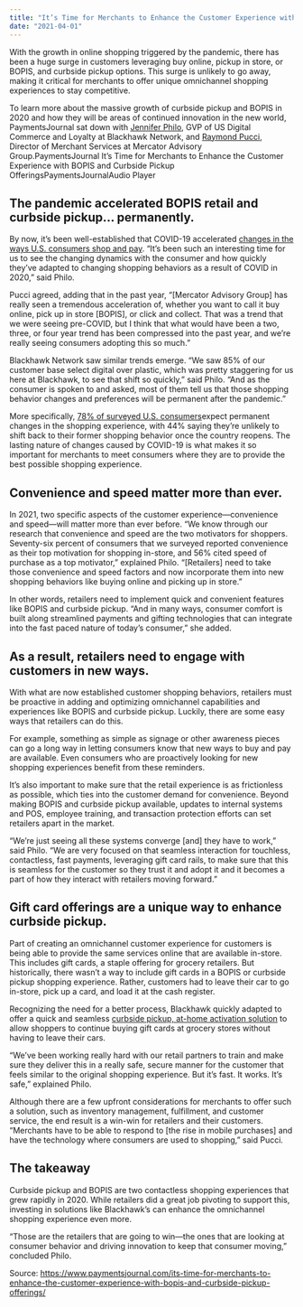 ```yaml
---
title: "It’s Time for Merchants to Enhance the Customer Experience with BOPIS and Curbside Pickup Offerings"
date: "2021-04-01"
---
```


With the growth in online shopping triggered by the pandemic, there has been a huge surge in customers leveraging buy online, pickup in store, or BOPIS, and curbside pickup options. This surge is unlikely to go away, making it critical for merchants to offer unique omnichannel shopping experiences to stay competitive.

To learn more about the massive growth of curbside pickup and BOPIS in 2020 and how they will be areas of continued innovation in the new world, PaymentsJournal sat down with [Jennifer Philo](https://www.linkedin.com/in/jenniferphilo/), GVP of US Digital Commerce and Loyalty at Blackhawk Network, and [Raymond Pucci](https://www.mercatoradvisorygroup.com/Analysts/Raymond_Pucci/), Director of Merchant Services at Mercator Advisory Group.PaymentsJournal It’s Time for Merchants to Enhance the Customer Experience with BOPIS and Curbside Pickup OfferingsPaymentsJournalAudio Player

## **The pandemic accelerated BOPIS retail and curbside pickup… permanently.**  

By now, it’s been well-established that COVID-19 accelerated [changes in the ways U.S. consumers shop and pay](https://www.paymentsjournal.com/covid-19-is-changing-the-way-consumers-pay-heres-what-that-means-for-merchants/). “It’s been such an interesting time for us to see the changing dynamics with the consumer and how quickly they’ve adapted to changing shopping behaviors as a result of COVID in 2020,” said Philo.  

Pucci agreed, adding that in the past year, “\[Mercator Advisory Group\] has really seen a tremendous acceleration of, whether you want to call it buy online, pick up in store \[BOPIS\], or click and collect. That was a trend that we were seeing pre-COVID, but I think that what would have been a two, three, or four year trend has been compressed into the past year, and we’re really seeing consumers adopting this so much.”

Blackhawk Network saw similar trends emerge. “We saw 85% of our customer base select digital over plastic, which was pretty staggering for us here at Blackhawk, to see that shift so quickly,” said Philo. “And as the consumer is spoken to and asked, most of them tell us that those shopping behavior changes and preferences will be permanent after the pandemic.”

More specifically, [78% of surveyed U.S. consumers](https://blackhawknetwork.com/digital-wallet-adoption-surges-across-eight-markets)expect permanent changes in the shopping experience, with 44% saying they’re unlikely to shift back to their former shopping behavior once the country reopens. The lasting nature of changes caused by COVID-19 is what makes it so important for merchants to meet consumers where they are to provide the best possible shopping experience.

## **Convenience and speed matter more than ever.**

In 2021, two specific aspects of the customer experience—convenience and speed—will matter more than ever before. “We know through our research that convenience and speed are the two motivators for shoppers. Seventy-six percent of consumers that we surveyed reported convenience as their top motivation for shopping in-store, and 56% cited speed of purchase as a top motivator,” explained Philo. “\[Retailers\] need to take those convenience and speed factors and now incorporate them into new shopping behaviors like buying online and picking up in store.”

In other words, retailers need to implement quick and convenient features like BOPIS and curbside pickup. “And in many ways, consumer comfort is built along streamlined payments and gifting technologies that can integrate into the fast paced nature of today’s consumer,” she added.

## **As a result, retailers need to engage with customers in new ways.**

With what are now established customer shopping behaviors, retailers must be proactive in adding and optimizing omnichannel capabilities and experiences like BOPIS and curbside pickup. Luckily, there are some easy ways that retailers can do this.

For example, something as simple as signage or other awareness pieces can go a long way in letting consumers know that new ways to buy and pay are available. Even consumers who are proactively looking for new shopping experiences benefit from these reminders.

It’s also important to make sure that the retail experience is as frictionless as possible, which ties into the customer demand for convenience. Beyond making BOPIS and curbside pickup available, updates to internal systems and POS, employee training, and transaction protection efforts can set retailers apart in the market.

“We’re just seeing all these systems converge \[and\] they have to work,” said Philo. “We are very focused on that seamless interaction for touchless, contactless, fast payments, leveraging gift card rails, to make sure that this is seamless for the customer so they trust it and adopt it and it becomes a part of how they interact with retailers moving forward.”

## **Gift card offerings are a unique way to enhance curbside pickup.**

Part of creating an omnichannel customer experience for customers is being able to provide the same services online that are available in-store. This includes gift cards, a staple offering for grocery retailers. But historically, there wasn’t a way to include gift cards in a BOPIS or curbside pickup shopping experience. Rather, customers had to leave their car to go in-store, pick up a card, and load it at the cash register.

Recognizing the need for a better process, Blackhawk quickly adapted to offer a quick and seamless [curbside pickup, at-home activation solution](https://blackhawknetwork.com/blackhawk-network-partners-kroger-give-shoppers-contactless-one-stop-shop-gifts-and-groceries-gift) to allow shoppers to continue buying gift cards at grocery stores without having to leave their cars.

“We’ve been working really hard with our retail partners to train and make sure they deliver this in a really safe, secure manner for the customer that feels similar to the original shopping experience. But it’s fast. It works. It’s safe,” explained Philo.

Although there are a few upfront considerations for merchants to offer such a solution, such as inventory management, fulfillment, and customer service, the end result is a win-win for retailers and their customers. “Merchants have to be able to respond to \[the rise in mobile purchases\] and have the technology where consumers are used to shopping,” said Pucci.

## **The takeaway**

Curbside pickup and BOPIS are two contactless shopping experiences that grew rapidly in 2020. While retailers did a great job pivoting to support this, investing in solutions like Blackhawk’s can enhance the omnichannel shopping experience even more.

“Those are the retailers that are going to win—the ones that are looking at consumer behavior and driving innovation to keep that consumer moving,” concluded Philo. 

Source: https://www.paymentsjournal.com/its-time-for-merchants-to-enhance-the-customer-experience-with-bopis-and-curbside-pickup-offerings/

